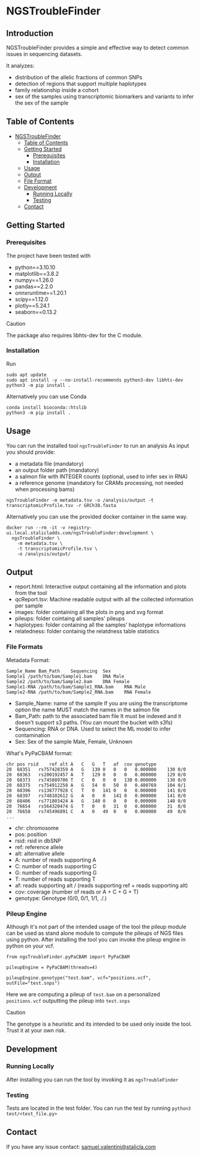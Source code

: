# NGSTroubleFinder

## Introduction
NGSTroubleFinder provides a simple and effective way to detect common issues in
sequencing datasets.

It analyzes:
  - distribution of the allelic fractions of common SNPs
  - detection of regions that support multiple haplotypes
  - family relationship inside a cohort
  - sex of the samples using transcriptomic biomarkers and variants to infer the sex of the sample

## Table of Contents

- [NGSTroubleFinder](#project-name)
  - [Table of Contents](#table-of-contents)
  - [Getting Started](#getting-started)
    - [Prerequisites](#prerequisites)
    - [Installation](#installation)
  - [Usage](#usage)
  - [Output](#output)
  - [File Format](#file-format)
  - [Development](#development)
    - [Running Locally](#running-locally)
    - [Testing](#testing)
  - [Contact](#contact)

## Getting Started

### Prerequisites

The project have been tested with
- python==3.10.10
- matplotlib==3.8.2
- numpy==1.26.0
- pandas==2.2.0
- onnxruntime==1.20.1
- scipy==1.12.0
- plotly==5.24.1
- seaborn==0.13.2

> [!CAUTION]
> The package also requires libhts-dev for the C module.

### Installation

Run
```
sudo apt update
sudo apt install -y --no-install-recommends python3-dev libhts-dev
python3 -m pip install .
```

Alternatively you can use Conda
```
conda install bioconda::htslib
python3 -m pip install .
```

## Usage

You can run the installed tool `ngsTroubleFinder` to run an analysis
As input you should provide:
- a metadata file (mandatory)
- an output folder path (mandatory)
- a salmon file with INTEGER counts (optional, used to infer sex in RNA)
- a reference genome (mandatory for CRAMs processing, not needed when processing bams)

```
ngsTroubleFinder -m metadata.tsv -o /analysis/output -t transcriptomicProfile.tsv -r GRCh38.fasta
```

Alternatively you can use the provided docker container in the same way.
```
docker run --rm -it -v registry-ui.local.stalicladds.com/ngsTroubleFinder:development \
  ngsTroubleFinder \
	-m metadata.tsv \
	-t transcriptomicProfile.tsv \
	-o /analysis/output/
```

## Output
- report.html: Interactive output containing all the information and plots from the tool
- qcReport.tsv: Machine readable output with all the collected information per sample
- images: folder containing all the plots in png and svg format
- pileups: folder cointaing all samples' pileups
- haplotypes: folder containing all the samples' haplotype informations
- relatedness: folder containig the relatdness table statistics

### File Formats

Metadata Format:
```
Sample_Name	Bam_Path	Sequencing	Sex
Sample1	/path/to/bam/Sample1.bam	DNA	Male
Sample2	/path/to/bam/Sample2.bam	DNA	Female
Sample1-RNA	/path/to/bam/Sample1_RNA.bam	RNA	Male
Sample2-RNA	/path/to/bam/Sample2_RNA.bam	RNA	Female
```

- Sample_Name: name of the sample
  If you are using the transcriptome option the name MUST match the names in the salmon file
- Bam_Path: path to the associated bam file
  It must be indexed and it doesn't support s3 paths. (You can mount the bucket with s3fs)
- Sequencing: RNA or DNA. Used to select the ML model to infer contamination
- Sex: Sex of the sample Male, Female, Unknown


What's PyPaCBAM format:
```
chr	pos	rsid	ref	alt	A	C	G	T	af	cov	genotype
20	68351	rs757428359	A	G	130	0	0	0	0.000000	130	0/0
20	68363	rs200192457	A	T	129	0	0	0	0.000000	129	0/0
20	68373	rs745889706	T	C	0	0	0	130	0.000000	130	0/0
20	68375	rs754912258	A	G	54	0	50	0	0.480769	104	0/1
20	68396	rs138777928	C	T	0	141	0	0	0.000000	141	0/0
20	68397	rs748102612	G	A	0	0	141	0	0.000000	141	0/0
20	68406	rs771803424	A	G	140	0	0	0	0.000000	140	0/0
20	76654	rs564320474	G	T	0	0	31	0	0.000000	31	0/0
20	76658	rs745496891	C	A	0	49	0	0	0.000000	49	0/0
...
```

 - chr: chromosome
 - pos: position
 - rsid: rsid in dbSNP
 - ref: reference allele
 - alt: alternative allele
 - A: number of reads supporting A
 - C: number of reads supporting C
 - G: number of reads supporting G
 - T: number of reads supporting T
 - af: reads supporting alt / (reads supporting ref + reads supporting alt)
 - cov: coverage (number of reads or A + C + G + T)
 - genotype: Genotype (0/0, 0/1, 1/1, ./.)

### Pileup Engine
Although it's not part of the intended usage of the tool the pileup module can be used as stand alone module to compute the pileups of NGS files using python.
After installing the tool you can invoke the pileup engine in python on your vcf.
```
from ngsTroubleFinder.pyPaCBAM import PyPaCBAM

pileupEngine = PyPaCBAM(threads=4)

pileupEngine.genotype("test.bam", vcf="positions.vcf", outFile="test.snps")
```
Here we are computing a pileup of `test.bam` on a personalized `positions.vcf` outputting the pileup into `test.snps`

> [!CAUTION]
> The genotype is a heuristic and its intended to be used only inside the tool. Trust it at your own risk.


## Development
### Running Locally

After installing you can run the tool by invoking it as `ngsTroubleFinder`

### Testing

Tests are located in the test folder. You can run the test by running
`python3 test/<test_file.py>`

## Contact

If you have any issue contact: samuel.valentini@stalicla.com
